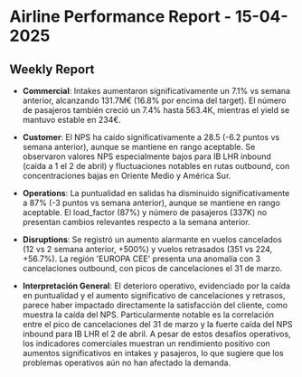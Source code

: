 # Airline Performance Report - 15-04-2025

## Weekly Report

- **Commercial**: Intakes aumentaron significativamente un 7.1% vs semana anterior, alcanzando 131.7M€ (16.8% por encima del target). El número de pasajeros también creció un 7.4% hasta 563.4K, mientras el yield se mantuvo estable en 234€.

- **Customer**: El NPS ha caído significativamente a 28.5 (-6.2 puntos vs semana anterior), aunque se mantiene en rango aceptable. Se observaron valores NPS especialmente bajos para IB LHR inbound (caída a 1 el 2 de abril) y fluctuaciones notables en rutas outbound, con concentraciones bajas en Oriente Medio y América Sur.

- **Operations**: La puntualidad en salidas ha disminuido significativamente a 87% (-3 puntos vs semana anterior), aunque se mantiene en rango aceptable. El load_factor (87%) y número de pasajeros (337K) no presentan cambios relevantes respecto a la semana anterior.

- **Disruptions**: Se registró un aumento alarmante en vuelos cancelados (12 vs 2 semana anterior, +500%) y vuelos retrasados (351 vs 224, +56.7%). La región 'EUROPA CEE' presenta una anomalía con 3 cancelaciones outbound, con picos de cancelaciones el 31 de marzo.

- **Interpretación General**: El deterioro operativo, evidenciado por la caída en puntualidad y el aumento significativo de cancelaciones y retrasos, parece haber impactado directamente la satisfacción del cliente, como muestra la caída del NPS. Particularmente notable es la correlación entre el pico de cancelaciones del 31 de marzo y la fuerte caída del NPS inbound para IB LHR el 2 de abril. A pesar de estos desafíos operativos, los indicadores comerciales muestran un rendimiento positivo con aumentos significativos en intakes y pasajeros, lo que sugiere que los problemas operativos aún no han afectado la demanda.

